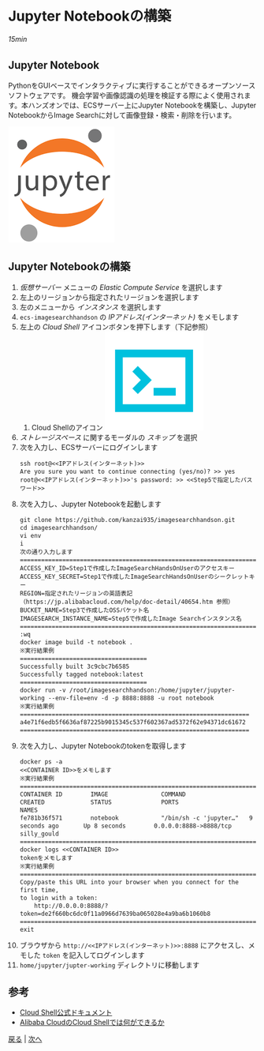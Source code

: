 # Jupyter Notebookの構築
###### 15min

## Jupyter Notebook
PythonをGUIベースでインタラクティブに実行することができるオープンソースソフトウェアです。
機会学習や画像認識の処理を検証する際によく使用されます。本ハンズオンでは、ECSサーバー上にJupyter Notebookを構築し、Jupyter NotebookからImage Searchに対して画像登録・検索・削除を行います。

![Jupyter Notebook](img/jupyter.png)

## Jupyter Notebookの構築
1. *仮想サーバー* メニューの *Elastic Compute Service* を選択します
1. 左上のリージョンから指定されたリージョンを選択します
1. 左のメニューから *インスタンス* を選択します
1. `ecs-imagesearchhandson` の *IPアドレス(インターネット)* をメモします
1. 左上の *Cloud Shell* アイコンボタンを押下します（下記参照）
    1. Cloud Shellのアイコン
![Cloud Shell](img/cloudshell.png)
1. *ストレージスペース* に関するモーダルの *スキップ* を選択
1. 次を入力し、ECSサーバーにログインします
    ```
    ssh root@<<IPアドレス(インターネット)>>
    Are you sure you want to continue connecting (yes/no)? >> yes
    root@<<IPアドレス(インターネット)>>'s password: >> <<Step5で指定したパスワード>>
    ```
1. 次を入力し、Jupyter Notebookを起動します
    ```
    git clone https://github.com/kanzai935/imagesearchhandson.git
    cd imagesearchhandson/
    vi env
    i
    次の通り入力します
    =============================================================================================
    ACCESS_KEY_ID=Step1で作成したImageSearchHandsOnUserのアクセスキー
    ACCESS_KEY_SECRET=Step1で作成したImageSearchHandsOnUserのシークレットキー
    REGION=指定されたリージョンの英語表記（https://jp.alibabacloud.com/help/doc-detail/40654.htm 参照）
    BUCKET_NAME=Step3で作成したOSSバケット名
    IMAGESEARCH_INSTANCE_NAME=Step5で作成したImage Searchインスタンス名
    =============================================================================================
    :wq
    docker image build -t notebook .
    ※実行結果例
    ====================================
    Successfully built 3c9cbc7b6585
    Successfully tagged notebook:latest
    ====================================
    docker run -v /root/imagesearchhandson:/home/jupyter/jupyter-working --env-file=env -d -p 8888:8888 -u root notebook
    ※実行結果例
    =================================================================
    a4e71f6edb5f6636af87225b9015345c537f602367ad5372f62e94371dc61672
    =================================================================
    ```
1. 次を入力し、Jupyter Notebookのtokenを取得します
    ```
    docker ps -a
    <<CONTAINER ID>>をメモします
    ※実行結果例
    ===================================================================================================================================================
    CONTAINER ID        IMAGE               COMMAND                  CREATED             STATUS              PORTS                    NAMES
    fe781b36f571        notebook            "/bin/sh -c 'jupyter…"   9 seconds ago       Up 8 seconds        0.0.0.0:8888->8888/tcp   silly_gould
    ===================================================================================================================================================
    docker logs <<CONTAINER ID>>
    tokenをメモします
    ※実行結果例
    ====================================================================================
    Copy/paste this URL into your browser when you connect for the first time,
    to login with a token:
        http://0.0.0.0:8888/?token=de2f660bc6dc0f11a0966d7639ba065028e4a9ba6b1060b8
    ====================================================================================
    exit
    ```
1. ブラウザから `http://<<IPアドレス(インターネット)>>:8888` にアクセスし、メモした `token` を記入してログインします
1. `home/jupyter/jupter-working` ディレクトリに移動します

## 参考
- [Cloud Shell公式ドキュメント](https://jp.alibabacloud.com/help/doc-detail/90395.htm)
- [Alibaba CloudのCloud Shellでは何ができるか](https://www.sbcloud.co.jp/entry/2019/01/08/cloudshell/)


[戻る](Step5.md) | [次へ](Step7.md)
